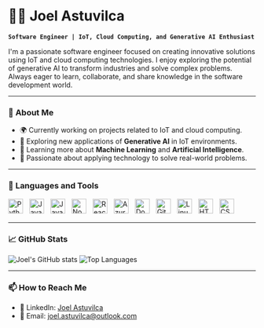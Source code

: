 # 👨‍💻 Joel Astuvilca

**`Software Engineer | IoT, Cloud Computing, and Generative AI Enthusiast`**

I'm a passionate software engineer focused on creating innovative solutions using IoT and cloud computing technologies. I enjoy exploring the potential of generative AI to transform industries and solve complex problems. Always eager to learn, collaborate, and share knowledge in the software development world.

---

### 🌟 **About Me**
- 🌍 Currently working on projects related to IoT and cloud computing.
- 🔭 Exploring new applications of **Generative AI** in IoT environments.
- 🌱 Learning more about **Machine Learning** and **Artificial Intelligence**.
- 🎯 Passionate about applying technology to solve real-world problems.

---

### 🧰 **Languages and Tools**

<img align="left" alt="Python" width="30px" style="padding-right:10px;" src="https://cdn.jsdelivr.net/gh/devicons/devicon/icons/python/python-original.svg"/>
<img align="left" alt="Java" width="30px" style="padding-right:10px;" src="https://cdn.jsdelivr.net/gh/devicons/devicon/icons/java/java-original.svg"/>
<img align="left" alt="JavaScript" width="30px" style="padding-right:10px;" src="https://cdn.jsdelivr.net/gh/devicons/devicon/icons/javascript/javascript-original.svg"/>
<img align="left" alt="NodeJS" width="30px" style="padding-right:10px;" src="https://cdn.jsdelivr.net/gh/devicons/devicon/icons/nodejs/nodejs-original.svg"/>
<img align="left" alt="React" width="30px" style="padding-right:10px;" src="https://cdn.jsdelivr.net/gh/devicons/devicon/icons/react/react-original.svg"/>
<img align="left" alt="Azure" width="30px" style="padding-right:10px;" src="https://cdn.jsdelivr.net/gh/devicons/devicon/icons/azure/azure-original.svg"/>
<img align="left" alt="Docker" width="30px" style="padding-right:10px;" src="https://cdn.jsdelivr.net/gh/devicons/devicon/icons/docker/docker-original.svg"/>
<img align="left" alt="Git" width="30px" style="padding-right:10px;" src="https://cdn.jsdelivr.net/gh/devicons/devicon/icons/git/git-original.svg"/>
<img align="left" alt="Linux" width="30px" style="padding-right:10px;" src="https://cdn.jsdelivr.net/gh/devicons/devicon/icons/linux/linux-original.svg"/>
<img align="left" alt="HTML" width="30px" style="padding-right:10px;" src="https://cdn.jsdelivr.net/gh/devicons/devicon/icons/html5/html5-original.svg"/>
<img align="left" alt="CSS" width="30px" style="padding-right:10px;" src="https://cdn.jsdelivr.net/gh/devicons/devicon/icons/css3/css3-original.svg"/>

<br />
<br />


---

### 📈 **GitHub Stats**

![Joel's GitHub stats](https://github-readme-stats.vercel.app/api?username=joelastuvilca&show_icons=true&theme=radical)
![Top Languages](https://github-readme-stats.vercel.app/api/top-langs/?username=joelastuvilca&layout=compact&theme=radical)

---

### 📫 **How to Reach Me**
- 💼 LinkedIn: [Joel Astuvilca](https://linkedin.com/in/joelastuvilca)
- 📧 Email: [joel.astuvilca@outlook.com](mailto:joel.astuvilca@outlook.com)
